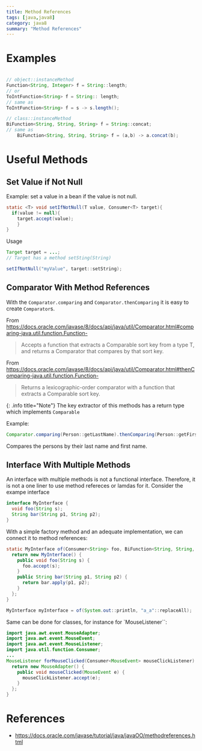 ```yaml
---
title: Method References
tags: [java,java8]
category: java8
summary: "Method References"
---
```


# Examples

~~~java

// object::instanceMethod
Function<String, Integer> f = String::length;
// or
ToIntFunction<String> f = String:: length;
// same as
ToIntFunction<String> f = s -> s.length();

// class::instanceMethod
BiFunction<String, String, String> f = String::concat;
// same as
	BiFunction<String, String, String> f = (a,b) -> a.concat(b);

~~~

# Useful Methods

## Set Value if Not Null

Example: set a value in a bean if the value is not null.

~~~ java
static <T> void setIfNotNull(T value, Consumer<T> target){
  if(value != null){
    target.accept(value);
    }
}
~~~

Usage

~~~ java
Target target = ...;
// Target has a method setSting(String)

setIfNotNull("myValue", target::setString);

~~~

## Comparator With Method References

With the `Comparator.comparing` and `Comparator.thenComparing` it is easy to create `Comparator`s. 

From <https://docs.oracle.com/javase/8/docs/api/java/util/Comparator.html#comparing-java.util.function.Function->

> Accepts a function that extracts a Comparable sort key from a type T, and returns a Comparator<T> that compares by that sort key.

From <https://docs.oracle.com/javase/8/docs/api/java/util/Comparator.html#thenComparing-java.util.function.Function->
> Returns a lexicographic-order comparator with a function that extracts a Comparable sort key.

{: .info title="Note"}
The key extractor of this methods has a return type which implements `Comparable`

Example:

~~~ java
Comparator.comparing(Person::getLastName).thenComparing(Person::getFirstName)
~~~

Compares the persons by their last name and first name. 


## Interface With Multiple Methods

An interface with multiple methods is not a functional interface. Therefore, it is not a one liner to use method refereces or lamdas for it. Consider the exampe interface

~~~java
interface MyInterface {
  void foo(String s);
  String bar(String p1, String p2);
}
~~~

With a simple factory method and an adequate implementation, we can connect it to method references:

~~~java
static MyInterface of(Consumer<String> foo, BiFunction<String, String, String> bar) {
  return new MyInterface() {
    public void foo(String s) {
      foo.accept(s);
    }
    public String bar(String p1, String p2) {
      return bar.apply(p1, p2);
    }
  };
}
~~~

~~~java
MyInterface myInterface = of(System.out::println, "a_a"::replaceAll);
~~~

Same can be done for classes, for instance for `MouseListener``:
~~~java
import java.awt.event.MouseAdapter;
import java.awt.event.MouseEvent;
import java.awt.event.MouseListener;
import java.util.function.Consumer;
...
MouseListener forMouseClicked(Consumer<MouseEvent> mouseClickListener) {
  return new MouseAdapter() {
    public void mouseClicked(MouseEvent e) {
      mouseClickListener.accept(e);
    }
  };
}
~~~

# References

* <https://docs.oracle.com/javase/tutorial/java/javaOO/methodreferences.html>
